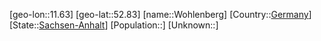 ﻿---
location: [52.83,11.63]
type: City
tags:
- geo/City


SpocWebEntityId: 35674
isDeleted: false
confidential: public

---
[geo-lon::11.63]
[geo-lat::52.83]
[name::Wohlenberg]
[Country::[Germany](geo/Continent/Europe/Germany.md)]
[State::[Sachsen-Anhalt](geo/Continent/Europe/Germany/Sachsen-Anhalt.md)]
[Population::]
[Unknown::]


